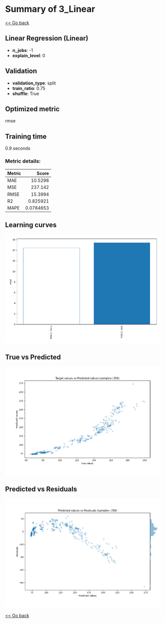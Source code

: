 # Summary of 3_Linear

[<< Go back](../README.md)


## Linear Regression (Linear)
- **n_jobs**: -1
- **explain_level**: 0

## Validation
 - **validation_type**: split
 - **train_ratio**: 0.75
 - **shuffle**: True

## Optimized metric
rmse

## Training time

0.9 seconds

### Metric details:
| Metric   |       Score |
|:---------|------------:|
| MAE      |  10.5298    |
| MSE      | 237.142     |
| RMSE     |  15.3994    |
| R2       |   0.825921  |
| MAPE     |   0.0784653 |



## Learning curves
![Learning curves](learning_curves.png)
## True vs Predicted

![True vs Predicted](true_vs_predicted.png)


## Predicted vs Residuals

![Predicted vs Residuals](predicted_vs_residuals.png)



[<< Go back](../README.md)
